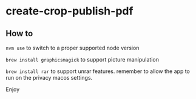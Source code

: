 # create-crop-publish-pdf

## How to

`nvm use`
to switch to a proper supported node version

`brew install graphicsmagick`
to support picture manipulation

`brew install rar`
to support unrar features. remember to allow the app to run on the privacy macos settings.

Enjoy